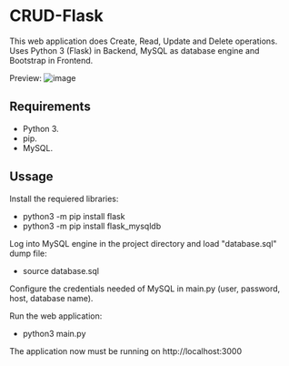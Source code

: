 # CRUD-Flask
This web application does Create, Read, Update and Delete operations. Uses Python 3 (Flask) in Backend, MySQL as database engine and Bootstrap in Frontend.

Preview:
![image](https://user-images.githubusercontent.com/57805712/130618507-4ee83e53-af1a-4a45-b5d4-593f4ee3066f.png)

## Requirements
- Python 3.
- pip.
- MySQL.

## Ussage

Install the requiered libraries:
- python3 -m pip install flask
- python3 -m pip install flask_mysqldb

Log into MySQL engine in the project directory and load "database.sql" dump file:
- source database.sql

Configure the credentials needed of MySQL in main.py (user, password, host, database name). 

Run the web application:
- python3 main.py

The application now must be running on http://localhost:3000
